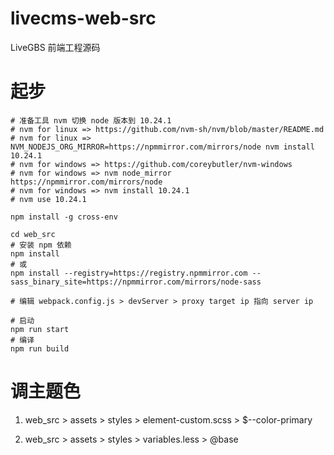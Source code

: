 # livecms-web-src

LiveGBS 前端工程源码

# 起步

```
# 准备工具 nvm 切换 node 版本到 10.24.1
# nvm for linux => https://github.com/nvm-sh/nvm/blob/master/README.md
# nvm for linux => NVM_NODEJS_ORG_MIRROR=https://npmmirror.com/mirrors/node nvm install 10.24.1
# nvm for windows => https://github.com/coreybutler/nvm-windows
# nvm for windows => nvm node_mirror https://npmmirror.com/mirrors/node
# nvm for windows => nvm install 10.24.1
# nvm use 10.24.1

npm install -g cross-env

cd web_src
# 安装 npm 依赖
npm install
# 或
npm install --registry=https://registry.npmmirror.com --sass_binary_site=https://npmmirror.com/mirrors/node-sass

# 编辑 webpack.config.js > devServer > proxy target ip 指向 server ip

# 启动
npm run start
# 编译
npm run build
```

# 调主题色

1. web_src > assets > styles > element-custom.scss > $--color-primary

2. web_src > assets > styles > variables.less > @base